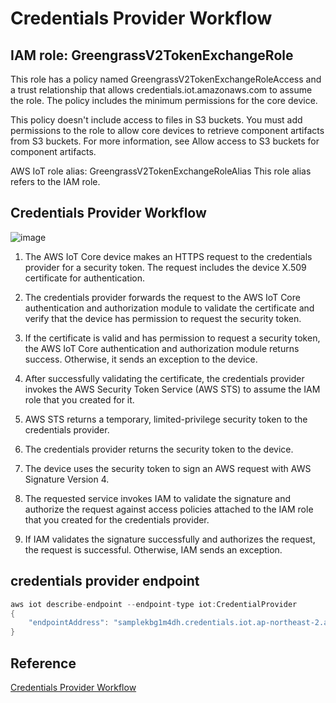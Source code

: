# Credentials Provider Workflow

## IAM role: GreengrassV2TokenExchangeRole

This role has a policy named GreengrassV2TokenExchangeRoleAccess and a trust relationship that allows credentials.iot.amazonaws.com to assume the role. The policy includes the minimum permissions for the core device.

This policy doesn't include access to files in S3 buckets. You must add permissions to the role to allow core devices to retrieve component artifacts from S3 buckets. For more information, see Allow access to S3 buckets for component artifacts.

AWS IoT role alias: GreengrassV2TokenExchangeRoleAlias
This role alias refers to the IAM role.
 

## Credentials Provider Workflow

![image](https://user-images.githubusercontent.com/52392004/181392716-4b78f2f8-202a-4190-a8e0-69a9fbd6b5ea.png)

1. The AWS IoT Core device makes an HTTPS request to the credentials provider for a security token. The request includes the device X.509 certificate for authentication.

2. The credentials provider forwards the request to the AWS IoT Core authentication and authorization module to validate the certificate and verify that the device has permission to request the security token.

3. If the certificate is valid and has permission to request a security token, the AWS IoT Core authentication and authorization module returns success. Otherwise, it sends an exception to the device.

4. After successfully validating the certificate, the credentials provider invokes the AWS Security Token Service (AWS STS) to assume the IAM role that you created for it.

5. AWS STS returns a temporary, limited-privilege security token to the credentials provider.

6. The credentials provider returns the security token to the device.

7. The device uses the security token to sign an AWS request with AWS Signature Version 4.

8. The requested service invokes IAM to validate the signature and authorize the request against access policies attached to the IAM role that you created for the credentials provider.

9. If IAM validates the signature successfully and authorizes the request, the request is successful. Otherwise, IAM sends an exception.



## credentials provider endpoint 

```c
aws iot describe-endpoint --endpoint-type iot:CredentialProvider
{
    "endpointAddress": "samplekbg1m4dh.credentials.iot.ap-northeast-2.amazonaws.com"
}
```


## Reference

[Credentials Provider Workflow](https://docs.aws.amazon.com/iot/latest/developerguide/authorizing-direct-aws.html)
